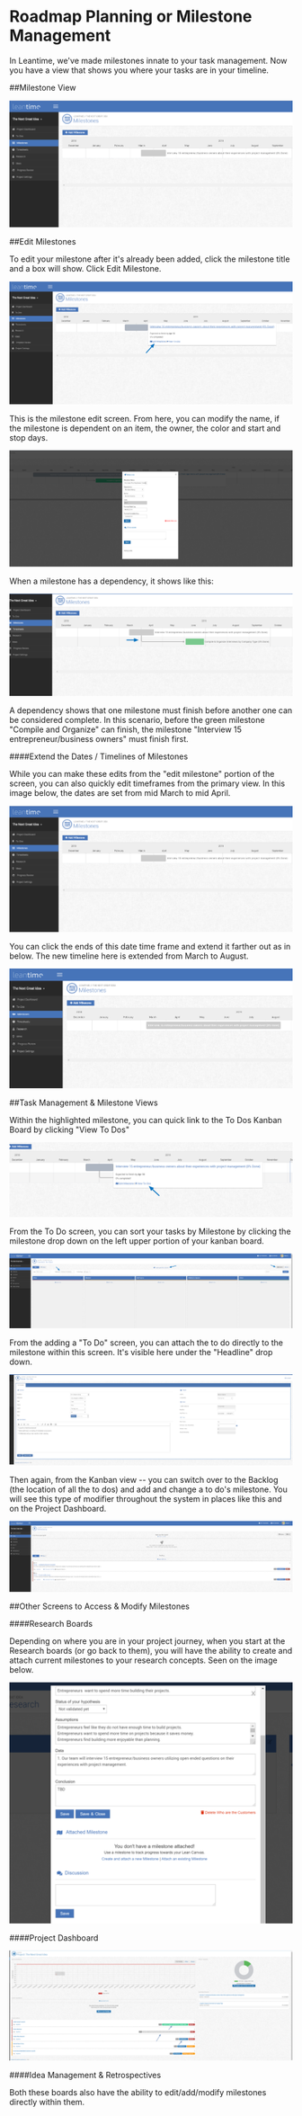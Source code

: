 # Roadmap Planning or Milestone Management

In Leantime, we've made milestones innate to your task management.  Now you have a view that shows you where your tasks are in your timeline.      
 
  ##Milestone View
 
 ![logo](../_images/getting-started/image10.png)
 
 ##Edit Milestones
 
 To edit your milestone after it's already been added, click the milestone title and a box will show.  Click Edit Milestone.
 
 ![logo](../_images/getting-started/image5.png)
 
 This is the milestone edit screen.  From here, you can modify the name, if the milestone is dependent on an item, the owner,
 the color and start and stop days.
 
 ![logo](../_images/getting-started/editmilestone.png)
 
 When a milestone has a dependency, it shows like this: 
 
  ![logo](../_images/getting-started/image22.png)
  
 A dependency shows that one milestone must finish before another one can be considered complete.  In this scenario, before the green milestone "Compile and Organize"
 can finish, the milestone "Interview 15 entrepreneur/business owners" must finish first.  

 ####Extend the Dates / Timelines of Milestones
 
 While you can make these edits from the "edit milestone" portion of the screen, you can also quickly edit timeframes from the primary view. 
 In this image below, the dates are set from mid March to mid April. 
 
 ![logo](../_images/getting-started/image10.png)
 
  You can click the ends of this date time frame and extend it farther out as in below.  The new timeline here is extended from March to August.  
 
 ![logo](../_images/getting-started/image17.png)
 
  ##Task Management & Milestone Views
 
Within the highlighted milestone, you can quick link to the To Dos Kanban Board by clicking "View To Dos"
 
  ![logo](../_images/getting-started/image15.png)
  
 From the To Do screen, you can sort your tasks by Milestone by clicking the milestone drop down on the left upper portion of your kanban board.
  
  ![logo](../_images/getting-started/image24.png)
   
   From the adding a "To Do" screen, you can attach the to do directly to the milestone within this screen.  It's visible here under the "Headline" drop down.
   
  ![logo](../_images/getting-started/image21.png)
  
  Then again, from the Kanban view -- you can switch over to the Backlog (the location of all the to dos) and add and change a to do's milestone.  You will see this 
  type of modifier throughout the system in places like this and on the Project Dashboard. 
 
 ![logo](../_images/getting-started/image20.png)
 
 ##Other Screens to Access & Modify Milestones
 
 ####Research Boards
 
 Depending on where you are in your project journey, when you start at the Research boards (or go back to them), you will have the ability to create and attach
 current milestones to your research concepts.  Seen on the image below.
 
 ![logo](../_images/getting-started/image9.png)
 
 ####Project Dashboard
 
  ![logo](../_images/getting-started/projectdashboardmilestone.png)
  
  ####Idea Management & Retrospectives
  
  Both these boards also have the ability to edit/add/modify milestones directly within them.
 


